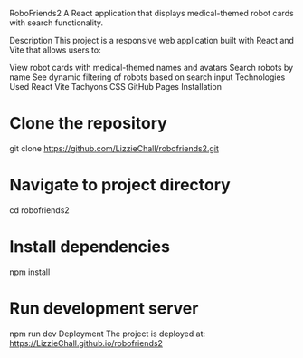 RoboFriends2
A React application that displays medical-themed robot cards with search functionality.

Description
This project is a responsive web application built with React and Vite that allows users to:

View robot cards with medical-themed names and avatars
Search robots by name
See dynamic filtering of robots based on search input
Technologies Used
React
Vite
Tachyons CSS
GitHub Pages
Installation
# Clone the repository
git clone https://github.com/LizzieChall/robofriends2.git

# Navigate to project directory
cd robofriends2

# Install dependencies
npm install

# Run development server
npm run dev
Deployment
The project is deployed at: https://LizzieChall.github.io/robofriends2
